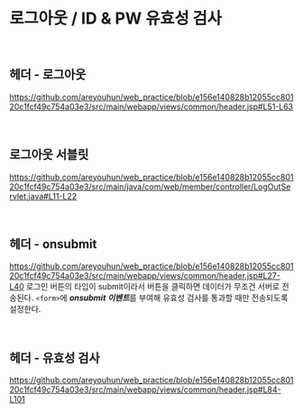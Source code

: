 # 로그아웃 / ID & PW 유효성 검사

<br>

## 헤더 - 로그아웃
https://github.com/areyouhun/web_practice/blob/e156e140828b12055cc80120c1fcf49c754a03e3/src/main/webapp/views/common/header.jsp#L51-L63

<br>

## 로그아웃 서블릿
https://github.com/areyouhun/web_practice/blob/e156e140828b12055cc80120c1fcf49c754a03e3/src/main/java/com/web/member/controller/LogOutServlet.java#L11-L22

<br>

## 헤더 - onsubmit
https://github.com/areyouhun/web_practice/blob/e156e140828b12055cc80120c1fcf49c754a03e3/src/main/webapp/views/common/header.jsp#L27-L40
로그인 버튼의 타입이 submit이라서 버튼을 클릭하면 데이터가 무조건 서버로 전송된다. `<form>`에 <i>**onsubmit 이벤트**</i>를 부여해 유효성 검사를 통과할 때만 전송되도록 설정한다.

<br>

## 헤더 - 유효성 검사
https://github.com/areyouhun/web_practice/blob/e156e140828b12055cc80120c1fcf49c754a03e3/src/main/webapp/views/common/header.jsp#L84-L101

